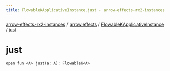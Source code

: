 ```yaml
---
title: FlowableKApplicativeInstance.just - arrow-effects-rx2-instances
---
```


[arrow-effects-rx2-instances](../../index.html) / [arrow.effects](../index.html) / [FlowableKApplicativeInstance](index.html) / [just](./just.html)

# just

`open fun <A> just(a: `[`A`](just.html#A)`): FlowableK<`[`A`](just.html#A)`>`